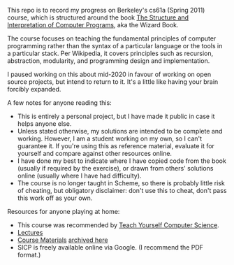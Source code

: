 This repo is to record my progress on Berkeley's cs61a (Spring 2011) course, which is structured around the book [The Structure and Interpretation of Computer Programs](https://en.wikipedia.org/wiki/Structure_and_Interpretation_of_Computer_Programs), aka the Wizard Book.

The course focuses on teaching the fundamental principles of computer programming rather than the syntax of a particular language or the tools in a particular stack. Per Wikipedia, it covers principles such as recursion, abstraction, modularity, and programming design and implementation.

I paused working on this about mid-2020 in favour of working on open source projects, but intend to return to it. It's a little like having your brain forcibly expanded.

A few notes for anyone reading this:

+ This is entirely a personal project, but I have made it public in case it helps anyone else.
+ Unless stated otherwise, my solutions are intended to be complete and working. However, I am a student working on my own, so I can't guarantee it. If you're using this as reference material, evaluate it for yourself and compare against other resources online.
+ I have done my best to indicate where I have copied code from the book (usually if required by the exercise), or drawn from others' solutions online (usually where I have had difficulty).
+ The course is no longer taught in Scheme, so there is probably little risk of cheating, but obligatory disclaimer: don't use this to cheat, don't pass this work off as your own.

Resources for anyone playing at home:

+ This course was recommended by [Teach Yourself Computer Science](https://teachyourselfcs.com).
+ [Lectures](https://archive.org/details/ucberkeley-webcast-PL3E89002AA9B9879E?sort=titleSorter)
+ [Course Materials](https://inst.eecs.berkeley.edu/~cs61a/sp11/) [archived here](https://github.com/eliykat/berkeley_cs61a_spring-2011_archive)
+ SICP is freely available online via Google. (I recommend the PDF format.)
